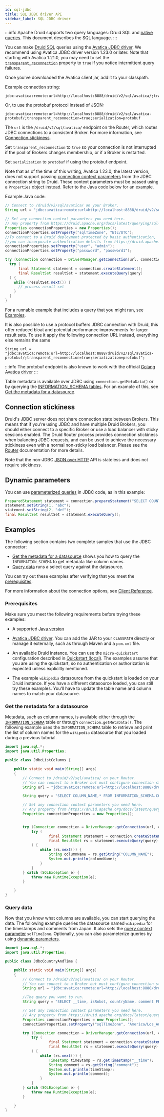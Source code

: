 ```yaml
---
id: sql-jdbc
title: SQL JDBC driver API
sidebar_label: SQL JDBC driver
---
```


<!--
  ~ Licensed to the Apache Software Foundation (ASF) under one
  ~ or more contributor license agreements.  See the NOTICE file
  ~ distributed with this work for additional information
  ~ regarding copyright ownership.  The ASF licenses this file
  ~ to you under the Apache License, Version 2.0 (the
  ~ "License"); you may not use this file except in compliance
  ~ with the License.  You may obtain a copy of the License at
  ~
  ~   http://www.apache.org/licenses/LICENSE-2.0
  ~
  ~ Unless required by applicable law or agreed to in writing,
  ~ software distributed under the License is distributed on an
  ~ "AS IS" BASIS, WITHOUT WARRANTIES OR CONDITIONS OF ANY
  ~ KIND, either express or implied.  See the License for the
  ~ specific language governing permissions and limitations
  ~ under the License.
  -->

:::info
 Apache Druid supports two query languages: Druid SQL and [native queries](../querying/querying.md).
 This document describes the SQL language.
:::


You can make [Druid SQL](../querying/sql.md) queries using the [Avatica JDBC driver](https://calcite.apache.org/avatica/downloads/).
We recommend using Avatica JDBC driver version 1.23.0 or later. Note that starting with Avatica 1.21.0, you may need to set the [`transparent_reconnection`](https://calcite.apache.org/avatica/docs/client_reference.html#transparent_reconnection) property to `true` if you notice intermittent query failures.

Once you've downloaded the Avatica client jar, add it to your classpath.

Example connection string:

```
jdbc:avatica:remote:url=http://localhost:8888/druid/v2/sql/avatica/;transparent_reconnection=true
```

Or, to use the protobuf protocol instead of JSON:

```
jdbc:avatica:remote:url=http://localhost:8888/druid/v2/sql/avatica-protobuf/;transparent_reconnection=true;serialization=protobuf
```

The `url` is the `/druid/v2/sql/avatica/` endpoint on the Router, which routes JDBC connections to a consistent Broker.
For more information, see [Connection stickiness](#connection-stickiness).

Set `transparent_reconnection` to `true` so your connection is not interrupted if the pool of Brokers changes membership,
or if a Broker is restarted.

Set `serialization` to `protobuf` if using the protobuf endpoint.

Note that as of the time of this writing, Avatica 1.23.0, the latest version, does not support passing
[connection context parameters](../querying/sql-query-context.md) from the JDBC connection string to Druid. These context parameters
must be passed using a `Properties` object instead. Refer to the Java code below for an example.

Example Java code:

```java
// Connect to /druid/v2/sql/avatica/ on your Broker.
String url = "jdbc:avatica:remote:url=http://localhost:8888/druid/v2/sql/avatica/;transparent_reconnection=true";

// Set any connection context parameters you need here.
// Any property from https://druid.apache.org/docs/latest/querying/sql-query-context.html can go here.
Properties connectionProperties = new Properties();
connectionProperties.setProperty("sqlTimeZone", "Etc/UTC");
//To connect to a Druid deployment protected by basic authentication,
//you can incorporate authentication details from https://druid.apache.org/docs/latest/operations/security-overview   
connectionProperties.setProperty("user", "admin");                
connectionProperties.setProperty("password", "password1");     

try (Connection connection = DriverManager.getConnection(url, connectionProperties)) {
  try (
      final Statement statement = connection.createStatement();
      final ResultSet resultSet = statement.executeQuery(query)
  ) {
    while (resultSet.next()) {
      // process result set
    }
  }
}
```

For a runnable example that includes a query that you might run, see [Examples](#examples).

It is also possible to use a protocol buffers JDBC connection with Druid, this offer reduced bloat and potential performance
improvements for larger result sets. To use it apply the following connection URL instead, everything else remains the same
```
String url = "jdbc:avatica:remote:url=http://localhost:8888/druid/v2/sql/avatica-protobuf/;transparent_reconnection=true;serialization=protobuf";
```

:::info
 The protobuf endpoint is also known to work with the official [Golang Avatica driver](https://github.com/apache/calcite-avatica-go)
:::

Table metadata is available over JDBC using `connection.getMetaData()` or by querying the
[INFORMATION_SCHEMA tables](../querying/sql-metadata-tables.md). For an example of this, see [Get the metadata for a datasource](#get-the-metadata-for-a-datasource).

## Connection stickiness

Druid's JDBC server does not share connection state between Brokers. This means that if you're using JDBC and have
multiple Druid Brokers, you should either connect to a specific Broker or use a load balancer with sticky sessions
enabled. The Druid Router process provides connection stickiness when balancing JDBC requests, and can be used to achieve
the necessary stickiness even with a normal non-sticky load balancer. Please see the
[Router](../design/router.md) documentation for more details.

Note that the non-JDBC [JSON over HTTP](sql-api.md#submit-a-query) API is stateless and does not require stickiness.

## Dynamic parameters

You can use [parameterized queries](../querying/sql.md#dynamic-parameters) in JDBC code, as in this example:

```java
PreparedStatement statement = connection.prepareStatement("SELECT COUNT(*) AS cnt FROM druid.foo WHERE dim1 = ? OR dim1 = ?");
statement.setString(1, "abc");
statement.setString(2, "def");
final ResultSet resultSet = statement.executeQuery();
```

## Examples

<!-- docs/tutorial-jdbc.md redirects here -->

The following section contains two complete samples that use the JDBC connector:

- [Get the metadata for a datasource](#get-the-metadata-for-a-datasource) shows you how to query the `INFORMATION_SCHEMA` to get metadata like column names. 
- [Query data](#query-data) runs a select query against the datasource.

You can try out these examples after verifying that you meet the [prerequisites](#prerequisites).

For more information about the connection options, see [Client Reference](https://calcite.apache.org/avatica/docs/client_reference.html).

### Prerequisites 

Make sure you meet the following requirements before trying these examples:

- A supported [Java version](../operations/java.md)

- [Avatica JDBC driver](https://calcite.apache.org/avatica/downloads/). You can add the JAR  to your `CLASSPATH` directly or manage it externally, such as through Maven and a `pom.xml` file.

- An available Druid instance. You can use the `micro-quickstart` configuration described in [Quickstart (local)](../tutorials/index.md). The examples assume that you are using the quickstart, so no authentication or authorization is expected unless explicitly mentioned. 

- The example `wikipedia` datasource from the quickstart is loaded on your Druid instance. If you have a different datasource loaded, you can still try these examples. You'll have to update the table name and column names to match your datasource.

### Get the metadata for a datasource

Metadata, such as column names, is available either through the [`INFORMATION_SCHEMA`](../querying/sql-metadata-tables.md) table or through `connection.getMetaData()`. The following example uses the `INFORMATION_SCHEMA` table to retrieve and print the list of column names for the `wikipedia` datasource that you loaded during a previous tutorial.

```java
import java.sql.*;
import java.util.Properties;

public class JdbcListColumns {

    public static void main(String[] args)
    {
        // Connect to /druid/v2/sql/avatica/ on your Router. 
        // You can connect to a Broker but must configure connection stickiness if you do. 
        String url = "jdbc:avatica:remote:url=http://localhost:8888/druid/v2/sql/avatica/;transparent_reconnection=true";

        String query = "SELECT COLUMN_NAME,* FROM INFORMATION_SCHEMA.COLUMNS WHERE TABLE_NAME = 'wikipedia' and TABLE_SCHEMA='druid'";

        // Set any connection context parameters you need here.
        // Any property from https://druid.apache.org/docs/latest/querying/sql-query-context.html can go here.
        Properties connectionProperties = new Properties();


        try (Connection connection = DriverManager.getConnection(url, connectionProperties)) {
            try (
                    final Statement statement = connection.createStatement();
                    final ResultSet rs = statement.executeQuery(query)
            ) {
                while (rs.next()) {
                    String columnName = rs.getString("COLUMN_NAME");
                    System.out.println(columnName);
                }
            }
        } catch (SQLException e) {
            throw new RuntimeException(e);
        }

    }
}
```

### Query data

Now that you know what columns are available, you can start querying the data. The following example queries the datasource named `wikipedia` for the timestamps and comments from Japan. It also sets the [query context parameter](../querying/sql-query-context.md) `sqlTimeZone`. Optionally, you can also parameterize queries by using [dynamic parameters](#dynamic-parameters).

```java
import java.sql.*;
import java.util.Properties;

public class JdbcCountryAndTime {

    public static void main(String[] args)
    {
        // Connect to /druid/v2/sql/avatica/ on your Router. 
        // You can connect to a Broker but must configure connection stickiness if you do. 
        String url = "jdbc:avatica:remote:url=http://localhost:8888/druid/v2/sql/avatica/;transparent_reconnection=true";

        //The query you want to run.
        String query = "SELECT __time, isRobot, countryName, comment FROM wikipedia WHERE countryName='Japan'";

        // Set any connection context parameters you need here.
        // Any property from https://druid.apache.org/docs/latest/querying/sql-query-context.html can go here.
        Properties connectionProperties = new Properties();
        connectionProperties.setProperty("sqlTimeZone", "America/Los_Angeles");

        try (Connection connection = DriverManager.getConnection(url, connectionProperties)) {
            try (
                    final Statement statement = connection.createStatement();
                    final ResultSet rs = statement.executeQuery(query)
            ) {
                while (rs.next()) {
                    Timestamp timeStamp = rs.getTimestamp("__time");
                    String comment = rs.getString("comment");
                    System.out.println(timeStamp);
                    System.out.println(comment);
                }
            }
        } catch (SQLException e) {
            throw new RuntimeException(e);
        }

    }
}
```
